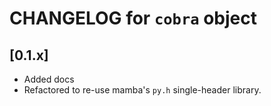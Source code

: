 # CHANGELOG for `cobra` object

## [0.1.x]

- Added docs
- Refactored to re-use mamba's `py.h` single-header library.
